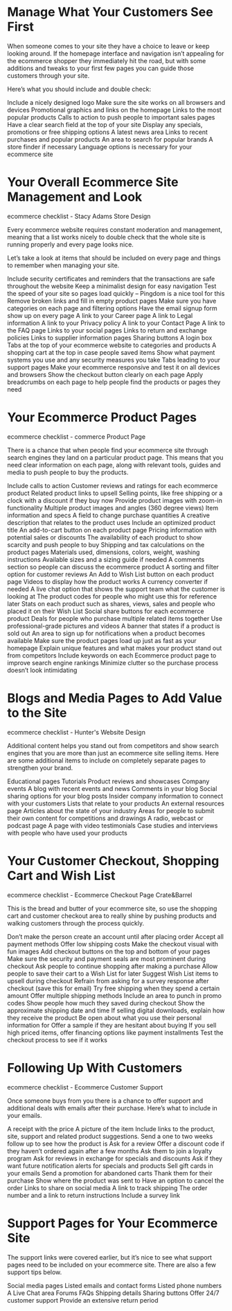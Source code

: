 # Manage What Your Customers See First

When someone comes to your site they have a choice to leave or keep looking around. If the homepage interface and navigation isn’t appealing for the ecommerce shopper they immediately hit the road, but with some additions and tweaks to your first few pages you can guide those customers through your site.

Here’s what you should include and double check:

Include a nicely designed logo
Make sure the site works on all browsers and devices
Promotional graphics and links on the homepage
Links to the most popular products
Calls to action to push people to important sales pages
Have a clear search field at the top of your site
Display any specials, promotions or free shipping options
A latest news area
Links to recent purchases and popular products
An area to search for popular brands
A store finder if necessary
Language options is necessary for your ecommerce site
# Your Overall Ecommerce Site Management and Look
ecommerce checklist - Stacy Adams Store Design

Every ecommerce website requires constant moderation and management, meaning that a list works nicely to double check that the whole site is running properly and every page looks nice.

Let’s take a look at items that should be included on every page and things to remember when managing your site.

Include security certificates and reminders that the transactions are safe throughout the website
Keep a minimalist design for easy navigation
Test the speed of your site so pages load quickly – Pingdom is a nice tool for this
Remove broken links and fill in empty product pages
Make sure you have categories on each page and filtering options
Have the email signup form show up on every page
A link to your Career page
A link to Legal information
A link to your Privacy policy
A link to your Contact Page
A link to the FAQ page
Links to your social pages
Links to return and exchange policies
Links to supplier information pages
Sharing buttons
A login box
Tabs at the top of your ecommerce website to categories and products
A shopping cart at the top in case people saved items
Show what payment systems you use and any security measures you take
Tabs leading to your support pages
Make your ecommerce responsive and test it on all devices and browsers
Show the checkout button clearly on each page
Apply breadcrumbs on each page to help people find the products or pages they need
# Your Ecommerce Product Pages
ecommerce checklist - commerce Product Page

There is a chance that when people find your ecommerce site through search engines they land on a particular product page. This means that you need clear information on each page, along with relevant tools, guides and media to push people to buy the products.

Include calls to action
Customer reviews and ratings for each ecommerce product
Related product links to upsell
Selling points, like free shipping or a clock with a discount if they buy now
Provide product images with zoom-in functionality
Multiple product images and angles (360 degree views)
Item information and specs
A field to change purchase quantities
A creative description that relates to the product uses
Include an optimized product title
An add-to-cart button on each product page
Pricing information with potential sales or discounts
The availability of each product to show scarcity and push people to buy
Shipping and tax calculations on the product pages
Materials used, dimensions, colors, weight, washing instructions
Available sizes and a sizing guide if needed
A comments section so people can discuss the ecommerce product
A sorting and filter option for customer reviews
An Add to Wish List button on each product page
Videos to display how the product works
A currency converter if needed
A live chat option that shows the support team what the customer is looking at
The product codes for people who might use this for reference later
Stats on each product such as shares, views, sales and people who placed it on their Wish List
Social share buttons for each ecommerce product
Deals for people who purchase multiple related items together
Use professional-grade pictures and videos
A banner that states if a product is sold out
An area to sign up for notifications when a product becomes available
Make sure the product pages load up just as fast as your homepage
Explain unique features and what makes your product stand out from competitors
Include keywords on each Ecommerce product page to improve search engine rankings
Minimize clutter so the purchase process doesn’t look intimidating
# Blogs and Media Pages to Add Value to the Site
ecommerce checklist - Hunter's Website Design

Additional content helps you stand out from competitors and show search engines that you are more than just an ecommerce site selling items. Here are some additional items to include on completely separate pages to strengthen your brand.

Educational pages
Tutorials
Product reviews and showcases
Company events
A blog with recent events and news
Comments in your blog
Social sharing options for your blog posts
Insider company information to connect with your customers
Lists that relate to your products
An external resources page
Articles about the state of your industry
Areas for people to submit their own content for competitions and drawings
A radio, webcast or podcast page
A page with video testimonials
Case studies and interviews with people who have used your products
# Your Customer Checkout, Shopping Cart and Wish List
ecommerce checklist - Ecommerce Checkout Page Crate&Barrel

This is the bread and butter of your ecommerce site, so use the shopping cart and customer checkout area to really shine by pushing products and walking customers through the process quickly.

Don’t make the person create an account until after placing order
Accept all payment methods
Offer low shipping costs
Make the checkout visual with fun images
Add checkout buttons on the top and bottom of your pages
Make sure the security and payment seals are most prominent during checkout
Ask people to continue shopping after making a purchase
Allow people to save their cart to a Wish List for later
Suggest Wish List items to upsell during checkout
Refrain from asking for a survey response after checkout (save this for email)
Try free shipping when they spend a certain amount
Offer multiple shipping methods
Include an area to punch in promo codes
Show people how much they saved during checkout
Show the approximate shipping date and time
If selling digital downloads, explain how they receive the product
Be open about what you use their personal information for
Offer a sample if they are hesitant about buying
If you sell high priced items, offer financing options like payment installments
Test the checkout process to see if it works
# Following Up With Customers
ecommerce checklist - Ecommerce Customer Support

Once someone buys from you there is a chance to offer support and additional deals with emails after their purchase. Here’s what to include in your emails.

A receipt with the price
A picture of the item
Include links to the product, site, support and related product suggestions.
Send a one to two weeks follow up to see how the product is
Ask for a review
Offer a discount code if they haven’t ordered again after a few months
Ask them to join a loyalty program
Ask for reviews in exchange for specials and discounts
Ask if they want future notification alerts for specials and products
Sell gift cards in your emails
Send a promotion for abandoned carts
Thank them for their purchase
Show where the product was sent to
Have an option to cancel the order
Links to share on social media
A link to track shipping
The order number and a link to return instructions
Include a survey link
# Support Pages for Your Ecommerce Site
The support links were covered earlier, but it’s nice to see what support pages need to be included on your ecommerce site. There are also a few support tips below.

Social media pages
Listed emails and contact forms
Listed phone numbers
A Live Chat area
Forums
FAQs
Shipping details
Sharing buttons
Offer 24/7 customer support
Provide an extensive return period